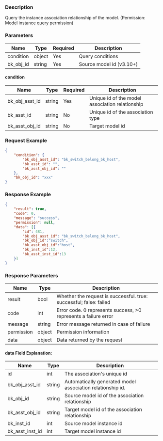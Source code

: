 ### Description

Query the instance association relationship of the model. (Permission: Model instance query permission)

### Parameters

| Name      | Type   | Required | Description              |
|-----------|--------|----------|--------------------------|
| condition | object | Yes      | Query conditions         |
| bk_obj_id | string | Yes      | Source model id (v3.10+) |

#### condition

| Name           | Type   | Required | Description                                     |
|----------------|--------|----------|-------------------------------------------------|
| bk_obj_asst_id | string | Yes      | Unique id of the model association relationship |
| bk_asst_id     | string | No       | Unique id of the association type               |
| bk_asst_obj_id | string | No       | Target model id                                 |

### Request Example

```json
{
    "condition": {
        "bk_obj_asst_id": "bk_switch_belong_bk_host",
        "bk_asst_id": "",
        "bk_asst_obj_id": ""
    },
    "bk_obj_id": "xxx"
}
```

### Response Example

```json
{
    "result": true,
    "code": 0,
    "message": "success",
    "permission": null,
    "data": [{
        "id": 481,
        "bk_obj_asst_id": "bk_switch_belong_bk_host",
        "bk_obj_id":"switch",
        "bk_asst_obj_id":"host",
        "bk_inst_id":12,
        "bk_asst_inst_id":13
    }]
}
```

### Response Parameters

| Name       | Type   | Description                                                        |
|------------|--------|--------------------------------------------------------------------|
| result     | bool   | Whether the request is successful. true: successful; false: failed |
| code       | int    | Error code. 0 represents success, >0 represents a failure error    |
| message    | string | Error message returned in case of failure                          |
| permission | object | Permission information                                             |
| data       | object | Data returned by the request                                       |

#### data Field Explanation:

| Name            | Type   | Description                                                |
|-----------------|--------|------------------------------------------------------------|
| id              | int    | The association's unique id                                |
| bk_obj_asst_id  | string | Automatically generated model association relationship id. |
| bk_obj_id       | string | Source model id of the association relationship            |
| bk_asst_obj_id  | string | Target model id of the association relationship            |
| bk_inst_id      | int    | Source model instance id                                   |
| bk_asst_inst_id | int    | Target model instance id                                   |
